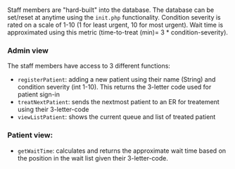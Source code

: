 

###
Staff members are "hard-built" into the database. The database can be set/reset at anytime using the ``init.php`` functionality. 
Condition severity is rated on a scale of 1-10 (1 for least urgent, 10 for most urgent). Wait time is approximated using this metric (time-to-treat (min)= 3 * condition-severity). 

### Admin view
The staff members have access to 3 different functions:
- ``registerPatient``: adding a new patient using their name (String) and condition severity (int 1-10). This returns the 3-letter code used for patient sign-in
- ``treatNextPatient``: sends the nextmost patient to an ER for treatement using their 3-letter-code
- ``viewListPatient``: shows the current queue and list of treated patient

### Patient view:
- ``getWaitTime``: calculates and returns the approximate wait time based on the position in the wait list given their 3-letter-code. 
